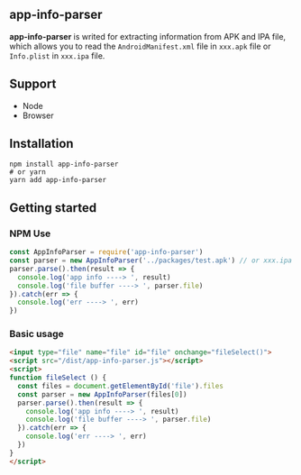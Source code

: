 ## app-info-parser

**app-info-parser** is writed for extracting information from APK and IPA file, which allows you to read the `AndroidManifest.xml` file in `xxx.apk` file or `Info.plist` in `xxx.ipa` file.



## Support

* Node
* Browser



## Installation

``` shell
npm install app-info-parser
# or yarn
yarn add app-info-parser
```



## Getting started



### NPM Use

``` javascript
const AppInfoParser = require('app-info-parser')
const parser = new AppInfoParser('../packages/test.apk') // or xxx.ipa
parser.parse().then(result => {
  console.log('app info ----> ', result)
  console.log('file buffer ----> ', parser.file)
}).catch(err => {
  console.log('err ----> ', err)
})
```

### Basic usage

``` html
<input type="file" name="file" id="file" onchange="fileSelect()">
<script src="/dist/app-info-parser.js"></script>
<script>
function fileSelect () {
  const files = document.getElementById('file').files
  const parser = new AppInfoParser(files[0])
  parser.parse().then(result => {
    console.log('app info ----> ', result)
    console.log('file buffer ----> ', parser.file)
  }).catch(err => {
    console.log('err ----> ', err)
  })
}
</script>
```

